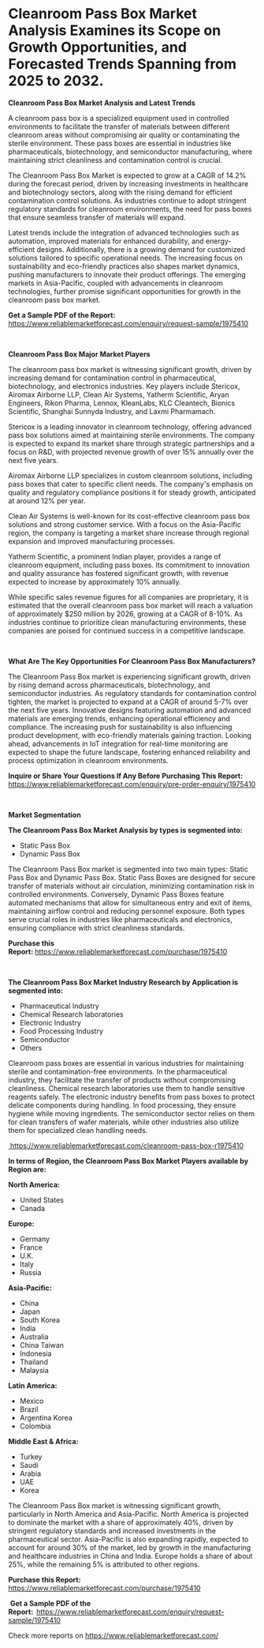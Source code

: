<p><h1>Cleanroom Pass Box Market Analysis Examines its Scope on Growth Opportunities, and Forecasted Trends Spanning from 2025 to 2032.</h1></p><p><strong>Cleanroom Pass Box Market Analysis and Latest Trends</strong></p>
<p><p>A cleanroom pass box is a specialized equipment used in controlled environments to facilitate the transfer of materials between different cleanroom areas without compromising air quality or contaminating the sterile environment. These pass boxes are essential in industries like pharmaceuticals, biotechnology, and semiconductor manufacturing, where maintaining strict cleanliness and contamination control is crucial.</p><p>The Cleanroom Pass Box Market is expected to grow at a CAGR of 14.2% during the forecast period, driven by increasing investments in healthcare and biotechnology sectors, along with the rising demand for efficient contamination control solutions. As industries continue to adopt stringent regulatory standards for cleanroom environments, the need for pass boxes that ensure seamless transfer of materials will expand. </p><p>Latest trends include the integration of advanced technologies such as automation, improved materials for enhanced durability, and energy-efficient designs. Additionally, there is a growing demand for customized solutions tailored to specific operational needs. The increasing focus on sustainability and eco-friendly practices also shapes market dynamics, pushing manufacturers to innovate their product offerings. The emerging markets in Asia-Pacific, coupled with advancements in cleanroom technologies, further promise significant opportunities for growth in the cleanroom pass box market.</p></p>
<p><strong>Get a Sample PDF of the Report:&nbsp;</strong> <a href="https://www.reliablemarketforecast.com/enquiry/request-sample/1975410?utm_campaign=3539&utm_medium=2&utm_source=Github&utm_content=ia&utm_term=10042025&utm_id=cleanroom-pass-box">https://www.reliablemarketforecast.com/enquiry/request-sample/1975410</a></p>
<p>&nbsp;</p>
<p><strong>Cleanroom Pass Box Major Market Players</strong></p>
<p><p>The cleanroom pass box market is witnessing significant growth, driven by increasing demand for contamination control in pharmaceutical, biotechnology, and electronics industries. Key players include Stericox, Airomax Airborne LLP, Clean Air Systems, Yatherm Scientific, Aryan Engineers, Rikon Pharma, Lennox, KleanLabs, KLC Cleantech, Bionics Scientific, Shanghai Sunnyda Industry, and Laxmi Pharmamach.</p><p>Stericox is a leading innovator in cleanroom technology, offering advanced pass box solutions aimed at maintaining sterile environments. The company is expected to expand its market share through strategic partnerships and a focus on R&D, with projected revenue growth of over 15% annually over the next five years.</p><p>Airomax Airborne LLP specializes in custom cleanroom solutions, including pass boxes that cater to specific client needs. The company's emphasis on quality and regulatory compliance positions it for steady growth, anticipated at around 12% per year.</p><p>Clean Air Systems is well-known for its cost-effective cleanroom pass box solutions and strong customer service. With a focus on the Asia-Pacific region, the company is targeting a market share increase through regional expansion and improved manufacturing processes.</p><p>Yatherm Scientific, a prominent Indian player, provides a range of cleanroom equipment, including pass boxes. Its commitment to innovation and quality assurance has fostered significant growth, with revenue expected to increase by approximately 10% annually.</p><p>While specific sales revenue figures for all companies are proprietary, it is estimated that the overall cleanroom pass box market will reach a valuation of approximately $250 million by 2026, growing at a CAGR of 8-10%. As industries continue to prioritize clean manufacturing environments, these companies are poised for continued success in a competitive landscape.</p></p>
<p>&nbsp;</p>
<p><strong>What Are The Key Opportunities For Cleanroom Pass Box Manufacturers?</strong></p>
<p><p>The Cleanroom Pass Box market is experiencing significant growth, driven by rising demand across pharmaceuticals, biotechnology, and semiconductor industries. As regulatory standards for contamination control tighten, the market is projected to expand at a CAGR of around 5-7% over the next five years. Innovative designs featuring automation and advanced materials are emerging trends, enhancing operational efficiency and compliance. The increasing push for sustainability is also influencing product development, with eco-friendly materials gaining traction. Looking ahead, advancements in IoT integration for real-time monitoring are expected to shape the future landscape, fostering enhanced reliability and process optimization in cleanroom environments.</p></p>
<p><strong>Inquire or Share Your Questions If Any Before Purchasing This Report:</strong> <a href="https://www.reliablemarketforecast.com/enquiry/pre-order-enquiry/1975410?utm_campaign=3539&utm_medium=2&utm_source=Github&utm_content=ia&utm_term=10042025&utm_id=cleanroom-pass-box">https://www.reliablemarketforecast.com/enquiry/pre-order-enquiry/1975410</a></p>
<p>&nbsp;</p>
<p><strong>Market Segmentation</strong></p>
<p><strong>The Cleanroom Pass Box Market Analysis by types is segmented into:</strong></p>
<p><ul><li>Static Pass Box</li><li>Dynamic Pass Box</li></ul></p>
<p><p>The Cleanroom Pass Box market is segmented into two main types: Static Pass Box and Dynamic Pass Box. Static Pass Boxes are designed for secure transfer of materials without air circulation, minimizing contamination risk in controlled environments. Conversely, Dynamic Pass Boxes feature automated mechanisms that allow for simultaneous entry and exit of items, maintaining airflow control and reducing personnel exposure. Both types serve crucial roles in industries like pharmaceuticals and electronics, ensuring compliance with strict cleanliness standards.</p></p>
<p><strong>Purchase this Report:&nbsp;</strong><a href="https://www.reliablemarketforecast.com/purchase/1975410?utm_campaign=3539&utm_medium=2&utm_source=Github&utm_content=ia&utm_term=10042025&utm_id=cleanroom-pass-box">https://www.reliablemarketforecast.com/purchase/1975410</a></p>
<p>&nbsp;</p>
<p><strong>The Cleanroom Pass Box Market Industry Research by Application is segmented into:</strong></p>
<p><ul><li>Pharmaceutical Industry</li><li>Chemical Research laboratories</li><li>Electronic Industry</li><li>Food Processing Industry</li><li>Semiconductor</li><li>Others</li></ul></p>
<p><p>Cleanroom pass boxes are essential in various industries for maintaining sterile and contamination-free environments. In the pharmaceutical industry, they facilitate the transfer of products without compromising cleanliness. Chemical research laboratories use them to handle sensitive reagents safely. The electronic industry benefits from pass boxes to protect delicate components during handling. In food processing, they ensure hygiene while moving ingredients. The semiconductor sector relies on them for clean transfers of wafer materials, while other industries also utilize them for specialized clean handling needs.</p></p>
<p><a href="https://www.reliablemarketforecast.com/cleanroom-pass-box-r1975410?utm_campaign=3539&utm_medium=2&utm_source=Github&utm_content=ia&utm_term=10042025&utm_id=cleanroom-pass-box">&nbsp;https://www.reliablemarketforecast.com/cleanroom-pass-box-r1975410</a></p>
<p><strong>In terms of Region, the Cleanroom Pass Box Market Players available by Region are:</strong></p>
<p>
    <p> <strong> North America: </strong>
        <ul>
            <li>United States</li>
            <li>Canada</li>
        </ul>
        </p> 
    <p> <strong> Europe: </strong>
        <ul>
            <li>Germany</li>
            <li>France</li>
            <li>U.K.</li>
            <li>Italy</li>
            <li>Russia</li>
        </ul>
        </p> 
    <p> <strong> Asia-Pacific: </strong>
        <ul>
            <li>China</li>
            <li>Japan</li>
            <li>South Korea</li>
            <li>India</li>
            <li>Australia</li>
            <li>China Taiwan</li>
            <li>Indonesia</li>
            <li>Thailand</li>
            <li>Malaysia</li>
        </ul>
        </p> 
    <p> <strong> Latin America: </strong>
        <ul>
            <li>Mexico</li>
            <li>Brazil</li>
            <li>Argentina Korea</li>
            <li>Colombia</li>
        </ul>
        </p> 
    <p> <strong> Middle East & Africa: </strong>
        <ul>
            <li>Turkey</li>
            <li>Saudi</li>
            <li>Arabia</li>
            <li>UAE</li>
            <li>Korea</li>
        </ul>
    </p>
    </p>
<p><p>The Cleanroom Pass Box market is witnessing significant growth, particularly in North America and Asia-Pacific. North America is projected to dominate the market with a share of approximately 40%, driven by stringent regulatory standards and increased investments in the pharmaceutical sector. Asia-Pacific is also expanding rapidly, expected to account for around 30% of the market, led by growth in the manufacturing and healthcare industries in China and India. Europe holds a share of about 25%, while the remaining 5% is attributed to other regions.</p></p>
<p><strong>Purchase this Report: </strong><a href="https://www.reliablemarketforecast.com/purchase/1975410?utm_campaign=3539&utm_medium=2&utm_source=Github&utm_content=ia&utm_term=10042025&utm_id=cleanroom-pass-box">https://www.reliablemarketforecast.com/purchase/1975410</a></p>
<p>&nbsp;<strong>Get a Sample PDF of the Report:&nbsp;&nbsp;</strong><a href="https://www.reliablemarketforecast.com/enquiry/request-sample/1975410?utm_campaign=3539&utm_medium=2&utm_source=Github&utm_content=ia&utm_term=10042025&utm_id=cleanroom-pass-box">https://www.reliablemarketforecast.com/enquiry/request-sample/1975410</a></p>
<p><strong></strong></p>
<p>Check more reports on <a href="https://www.reliablemarketforecast.com/?utm_campaign=3539&utm_medium=2&utm_source=Github&utm_content=ia&utm_term=10042025&utm_id=cleanroom-pass-box">https://www.reliablemarketforecast.com/</a></p>